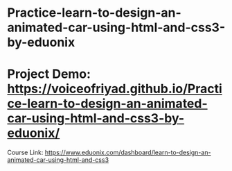 # Practice-learn-to-design-an-animated-car-using-html-and-css3-by-eduonix
# Project Demo: https://voiceofriyad.github.io/Practice-learn-to-design-an-animated-car-using-html-and-css3-by-eduonix/
Course Link: https://www.eduonix.com/dashboard/learn-to-design-an-animated-car-using-html-and-css3
